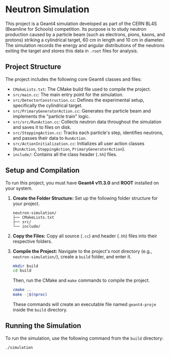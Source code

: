 # Neutron Simulation

This project is a Geant4 simulation developed as part of the CERN BL4S (Beamline for Schools) competition. Its purpose is to study neutron production caused by a particle beam (such as electrons, pions, kaons, and protons) striking a cylindrical target, 60 cm in length and 10 cm in diameter. The simulation records the energy and angular distributions of the neutrons exiting the target and stores this data in `.root` files for analysis.

## Project Structure

The project includes the following core Geant4 classes and files:

- `CMakeLists.txt`: The CMake build file used to compile the project.
- `src/main.cc`: The main entry point for the simulation.
- `src/DetectorConstruction.cc`: Defines the experimental setup, specifically the cylindrical target.
- `src/PrimaryGeneratorAction.cc`: Generates the particle beam and implements the "particle train" logic.
- `src/src/RunAction.cc`: Collects neutron data throughout the simulation and saves it to files on disk.
- `src/SteppingAction.cc`: Tracks each particle's step, identifies neutrons, and passes their data to `RunAction`.
- `src/ActionInitialization.cc`: Initializes all user action classes (`RunAction`, `SteppingAction`, `PrimaryGeneratorAction`).
- `include/`: Contains all the class header (`.hh`) files.

## Setup and Compilation

To run this project, you must have **Geant4 v11.3.0** and **ROOT** installed on your system.

1.  **Create the Folder Structure:**
    Set up the following folder structure for your project.
    ```
    neutron-simulation/
    ├── CMakeLists.txt
    ├── src/
    └── include/
    ```

2.  **Copy the Files:**
    Copy all source (`.cc`) and header (`.hh`) files into their respective folders.

3.  **Compile the Project:**
    Navigate to the project's root directory (e.g., `neutron-simulation/`), create a `build` folder, and enter it.
    ```bash
    mkdir build
    cd build
    ```
    Then, run the CMake and `make` commands to compile the project.
    ```bash
    cmake ..
    make -j$(nproc)
    ```
    These commands will create an executable file named `geant4-proje` inside the `build` directory.

## Running the Simulation

To run the simulation, use the following command from the `build` directory:

```bash
./simulation